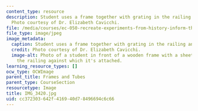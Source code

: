 ```yaml
---
content_type: resource
description: Student uses a frame together with grating in the railing and the window.
  Photo courtesy of Dr. Elizabeth Cavicchi.
file: /media/courses/ec-050-recreate-experiments-from-history-inform-the-future-from-the-past-galileo-january-iap-2010/cc372303642f416940d78496694c6c66_IMG_3420.jpg
file_type: image/jpeg
image_metadata:
  caption: Student uses a frame together with grating in the railing and the window.
  credit: Photo courtesy of Dr. Elizabeth Cavicchi.
  image-alt: Photo of a student in front of a wooden frame with a sheet of paper silhouetting
    the railing against which it's attached.
learning_resource_types: []
ocw_type: OCWImage
parent_title: Frames and Tubes
parent_type: CourseSection
resourcetype: Image
title: IMG_3420.jpg
uid: cc372303-642f-4169-40d7-8496694c6c66
---
```


